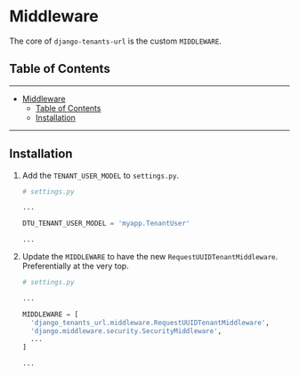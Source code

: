 # Middleware

The core of `django-tenants-url` is the custom `MIDDLEWARE`.

## Table of Contents

---

- [Middleware](#middleware)
   - [Table of Contents](#table-of-contents)
   - [Installation](#installation)

---

## Installation

1. Add the `TENANT_USER_MODEL` to `settings.py`.

   ```python
   # settings.py

   ...

   DTU_TENANT_USER_MODEL = 'myapp.TenantUser'

   ...

   ```

2. Update the `MIDDLEWARE` to have the new `RequestUUIDTenantMiddleware`.
   Preferentially at the very top.

   ```python
   # settings.py

   ...

   MIDDLEWARE = [
     'django_tenants_url.middleware.RequestUUIDTenantMiddleware',
     'django.middleware.security.SecurityMiddleware',
     ...
   ]

   ...
   ```

